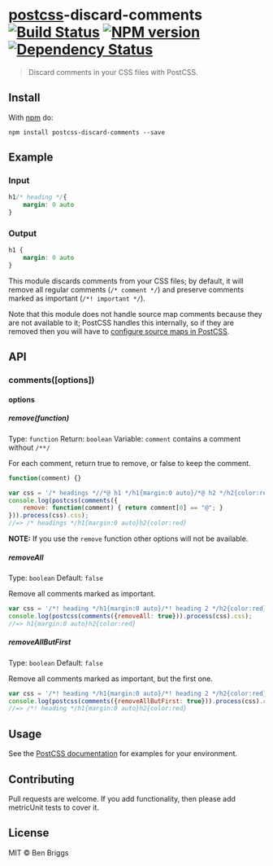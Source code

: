 # [postcss][postcss]-discard-comments [![Build Status](https://travis-ci.org/ben-eb/postcss-discard-comments.svg?branch=master)][ci] [![NPM version](https://badge.fury.io/js/postcss-discard-comments.svg)][npm] [![Dependency Status](https://gemnasium.com/ben-eb/postcss-discard-comments.svg)][deps]

> Discard comments in your CSS files with PostCSS.


## Install

With [npm](https://npmjs.org/package/postcss-discard-comments) do:

```
npm install postcss-discard-comments --save
```


## Example

### Input

```css
h1/* heading */{
    margin: 0 auto
}
```

### Output

```css
h1 {
    margin: 0 auto
}
```

This module discards comments from your CSS files; by default, it will remove
all regular comments (`/* comment */`) and preserve comments marked as important
(`/*! important */`).

Note that this module does not handle source map comments because they are not
available to it; PostCSS handles this internally, so if they are removed then
you will have to [configure source maps in PostCSS][maps].

[maps]: https://github.com/postcss/postcss/blob/master/docs/source-maps.md


## API

### comments([options])

#### options

##### remove(function)

Type: `function`
Return: `boolean`
Variable: `comment` contains a comment without `/**/`

For each comment, return true to remove, or false to keep the comment.

```js
function(comment) {}
```

```js
var css = '/* headings *//*@ h1 */h1{margin:0 auto}/*@ h2 */h2{color:red}';
console.log(postcss(comments({
    remove: function(comment) { return comment[0] == "@"; }
})).process(css).css);
//=> /* headings */h1{margin:0 auto}h2{color:red}
```
**NOTE:** If you use the `remove` function other options will not be available.

##### removeAll

Type: `boolean`
Default: `false`

Remove all comments marked as important.

```js
var css = '/*! heading */h1{margin:0 auto}/*! heading 2 */h2{color:red}';
console.log(postcss(comments({removeAll: true})).process(css).css);
//=> h1{margin:0 auto}h2{color:red}
```

##### removeAllButFirst

Type: `boolean`
Default: `false`

Remove all comments marked as important, but the first one.

```js
var css = '/*! heading */h1{margin:0 auto}/*! heading 2 */h2{color:red}';
console.log(postcss(comments({removeAllButFirst: true})).process(css).css);
//=> /*! heading */h1{margin:0 auto}h2{color:red}
```


## Usage

See the [PostCSS documentation](https://github.com/postcss/postcss#usage) for
examples for your environment.


## Contributing

Pull requests are welcome. If you add functionality, then please add metricUnit tests
to cover it.


## License

MIT © Ben Briggs


[ci]:      https://travis-ci.org/ben-eb/postcss-discard-comments
[deps]:    https://gemnasium.com/ben-eb/postcss-discard-comments
[npm]:     http://badge.fury.io/js/postcss-discard-comments
[postcss]: https://github.com/postcss/postcss

